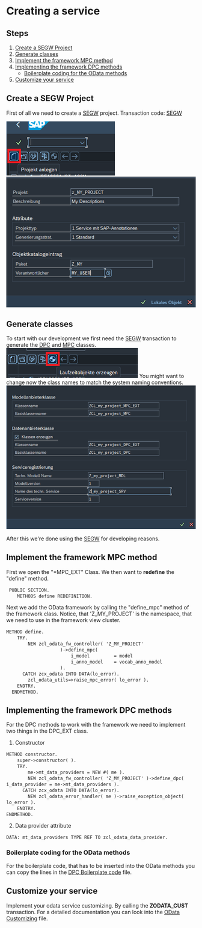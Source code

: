 
# Creating a service

## Steps

1. [Create a SEGW Project](#Create%20a%20SEGW%20Project)
2. [Generate classes](#Generate%20classes)
3. [Implement the framework MPC method](#Implement%20the%20framework%20MPC%20method)
4. [Implementing the framework DPC methods](#Implementing%20the%20framework%20DPC%20methods)
	-  [Boilerplate coding for the OData methods](#Boilerplate%20coding%20for%20the%20OData%20methods)
5. [Customize your service](#Customize%20your%20service)


## Create a SEGW Project

First of all we need to create a [SEGW](Definitions/SEGW.md) project. 
Transaction code: [SEGW](Definitions/SEGW.md)

![segw_create_project](attachments/segw_create_project.png)
![](attachments/segw_name_project.png)

## Generate classes 

To start with our development we first need the [SEGW](Definitions/SEGW.md) transaction to generate the [DPC](Definitions/DPC.md) and [MPC](Definitions/MPC.md) classes. 
![generate_classes](attachments/segw_generate_classes.png)
You might want to change now the class names to match the system naming conventions.
![](attachments/segw_model_service_def.png)

After this we're done using the [SEGW](Definitions/SEGW.md) for developing reasons. 

## Implement the framework MPC method

First we open the "*MPC_EXT" Class. We then want to **redefine** the "define" method.
```abap
 PUBLIC SECTION.
    METHODS define REDEFINITION.
```

Next we add the OData framework by calling the "define_mpc" method of the framework class. Notice, that 'Z_MY_PROJECT' is the namespace, that we need to use in the framework view cluster.
```abap
METHOD define.
    TRY.
        NEW zcl_odata_fw_controller( 'Z_MY_PROJECT'
                    )->define_mpc(
                        i_model         = model
                        i_anno_model    = vocab_anno_model
                    ).
      CATCH zcx_odata INTO DATA(lo_error).
        zcl_odata_utils=>raise_mpc_error( lo_error ).
    ENDTRY.
  ENDMETHOD.
```

## Implementing the framework DPC methods

For the DPC methods to work with the framework we need to implement two things in the DPC_EXT class.
1. Constructor
```abap
METHOD constructor.
	super->constructor( ).
	TRY.
		me->mt_data_providers = NEW #( me ).
		NEW zcl_odata_fw_controller( 'Z_MY_PROJECT' )->define_dpc( i_data_provider = me->mt_data_providers ).
	  CATCH zcx_odata INTO DATA(lo_error).
		NEW zcl_odata_error_handler( me )->raise_exception_object( lo_error ).
	ENDTRY.
ENDMETHOD.
```
2. Data provider attribute
```abap
DATA: mt_data_providers TYPE REF TO zcl_odata_data_provider.
```


### Boilerplate coding for the OData methods

For the boilerplate code, that has to be inserted into the OData methods you can copy the lines in the [DPC Boilerplate code](DPC%20Boilerplate%20code.md) file.

## Customize your service

Implement your odata service customizing. By calling the **ZODATA_CUST** transaction.
For a detailed documentation you can look into the [OData Customizing](OData%20Customizing.md) file.

